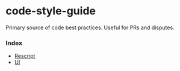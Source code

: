 # code-style-guide

Primary source of code best practices. Useful for PRs and disputes.

### Index

- [Rescript](rescript.md)
- [UI](UI.md)
